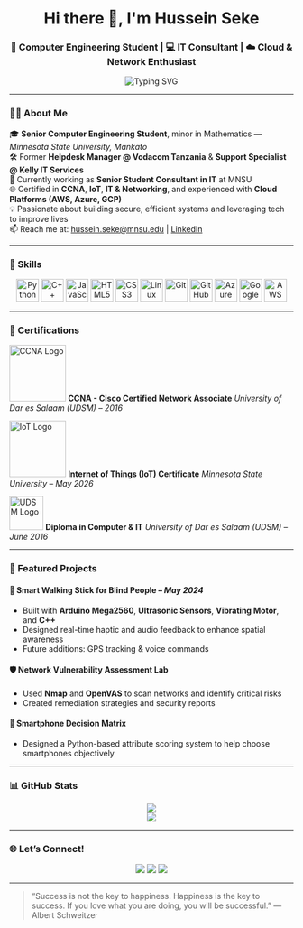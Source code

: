 <h1 align="center">Hi there 👋, I'm Hussein Seke</h1>
<h3 align="center">🔧 Computer Engineering Student | 💻 IT Consultant | ☁️ Cloud & Network Enthusiast</h3>

<p align="center">
  <img src="https://readme-typing-svg.demolab.com?font=Fira+Code&size=22&pause=1000&center=true&vCenter=true&width=500&lines=Tech+Passionate+%7C+Problem+Solver+%7C+Self-Learner;Cybersecurity+%7C+Networking+%7C+Cloud+Computing;Senior+IT+Consultant+%7C+Engineering+Future+Solutions" alt="Typing SVG" />
</p>

---

### 👨‍💻 About Me

🎓 **Senior Computer Engineering Student**, minor in Mathematics — *Minnesota State University, Mankato*  
🛠️ Former **Helpdesk Manager @ Vodacom Tanzania** & **Support Specialist @ Kelly IT Services**  
💼 Currently working as **Senior Student Consultant in IT** at MNSU  
🌐 Certified in **CCNA**, **IoT**, **IT & Networking**, and experienced with **Cloud Platforms (AWS, Azure, GCP)**  
💡 Passionate about building secure, efficient systems and leveraging tech to improve lives  
📫 Reach me at: [hussein.seke@mnsu.edu](mailto:hussein.seke@mnsu.edu) | [LinkedIn](https://www.linkedin.com/in/hseke)

---

### 🧠 Skills

<p align="center">
  <img src="https://cdn.jsdelivr.net/gh/devicons/devicon/icons/python/python-original.svg" width="40" alt="Python"/>
  <img src="https://cdn.jsdelivr.net/gh/devicons/devicon/icons/cplusplus/cplusplus-original.svg" width="40" alt="C++"/>
  <img src="https://cdn.jsdelivr.net/gh/devicons/devicon/icons/javascript/javascript-original.svg" width="40" alt="JavaScript"/>
  <img src="https://cdn.jsdelivr.net/gh/devicons/devicon/icons/html5/html5-original.svg" width="40" alt="HTML5"/>
  <img src="https://cdn.jsdelivr.net/gh/devicons/devicon/icons/css3/css3-original.svg" width="40" alt="CSS3"/>
  <img src="https://cdn.jsdelivr.net/gh/devicons/devicon/icons/linux/linux-original.svg" width="40" alt="Linux"/>
  <img src="https://cdn.jsdelivr.net/gh/devicons/devicon/icons/git/git-original.svg" width="40" alt="Git"/>
  <img src="https://cdn.jsdelivr.net/gh/devicons/devicon/icons/github/github-original.svg" width="40" alt="GitHub"/>
  <img src="https://cdn.jsdelivr.net/gh/devicons/devicon/icons/azure/azure-original.svg" width="40" alt="Azure"/>
  <img src="https://cdn.jsdelivr.net/gh/devicons/devicon/icons/googlecloud/googlecloud-original.svg" width="40" alt="Google Cloud"/>
  <img src="https://cdn.jsdelivr.net/gh/devicons/devicon/icons/amazonwebservices/amazonwebservices-original.svg" width="40" alt="AWS"/>
</p>

---

### 📜 Certifications

<p align="left">
  <img src="https://upload.wikimedia.org/wikipedia/commons/thumb/6/64/Cisco_logo_blue_2016.svg/512px-Cisco_logo_blue_2016.svg.png" width="100" alt="CCNA Logo" />  
  <strong>CCNA - Cisco Certified Network Associate</strong>  
  <em>University of Dar es Salaam (UDSM) – 2016</em>
</p>

<p align="left">
  <img src="https://upload.wikimedia.org/wikipedia/commons/thumb/8/8a/Internet_of_Things_Word_Cloud.svg/2560px-Internet_of_Things_Word_Cloud.svg.png" width="100" alt="IoT Logo" />  
  <strong>Internet of Things (IoT) Certificate</strong>  
  <em>Minnesota State University – May 2026</em>
</p>

<p align="left">
  <img src="https://upload.wikimedia.org/wikipedia/commons/7/7e/University_of_Dar_es_Salaam_logo.png" width="60" alt="UDSM Logo" />  
  <strong>Diploma in Computer & IT</strong>  
  <em>University of Dar es Salaam (UDSM) – June 2016</em>
</p>

---

### 💼 Featured Projects

#### 🦯 Smart Walking Stick for Blind People – *May 2024*
- Built with **Arduino Mega2560**, **Ultrasonic Sensors**, **Vibrating Motor**, and **C++**
- Designed real-time haptic and audio feedback to enhance spatial awareness
- Future additions: GPS tracking & voice commands

#### 🛡️ Network Vulnerability Assessment Lab
- Used **Nmap** and **OpenVAS** to scan networks and identify critical risks
- Created remediation strategies and security reports

#### 📱 Smartphone Decision Matrix
- Designed a Python-based attribute scoring system to help choose smartphones objectively

---

### 📊 GitHub Stats

<p align="center">
  <img src="https://github-readme-stats.vercel.app/api?username=Seke-Hussein&show_icons=true&theme=tokyonight&hide_border=true" />
  <br/>
  <img src="https://github-readme-streak-stats.herokuapp.com/?user=Seke-Hussein&theme=tokyonight&hide_border=true" />
</p>

---

### 🌐 Let’s Connect!

<p align="center">
  <a href="mailto:hussein.seke@mnsu.edu"><img src="https://img.shields.io/badge/Gmail-D14836?style=for-the-badge&logo=gmail&logoColor=white"></a>
  <a href="https://www.linkedin.com/in/hseke"><img src="https://img.shields.io/badge/LinkedIn-0077B5?style=for-the-badge&logo=linkedin&logoColor=white"></a>
  <a href="https://github.com/Seke-Hussein"><img src="https://img.shields.io/badge/GitHub-000000?style=for-the-badge&logo=github&logoColor=white"></a>
</p>

---

> “Success is not the key to happiness. Happiness is the key to success. If you love what you are doing, you will be successful.” — Albert Schweitzer

